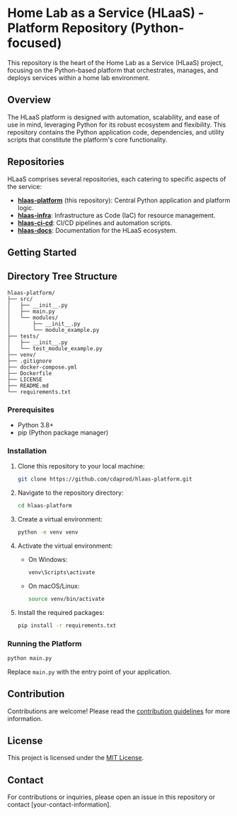 # Home Lab as a Service (HLaaS) - Platform Repository (Python-focused)

This repository is the heart of the Home Lab as a Service (HLaaS) project, focusing on the Python-based platform that orchestrates, manages, and deploys services within a home lab environment.

## Overview

The HLaaS platform is designed with automation, scalability, and ease of use in mind, leveraging Python for its robust ecosystem and flexibility. This repository contains the Python application code, dependencies, and utility scripts that constitute the platform's core functionality.

## Repositories

HLaaS comprises several repositories, each catering to specific aspects of the service:

- **[hlaas-platform](https://github.com/cdaprod/hlaas-platform)** (this repository): Central Python application and platform logic.
- **[hlaas-infra](https://github.com/cdaprod/hlaas-infra)**: Infrastructure as Code (IaC) for resource management.
- **[hlaas-ci-cd](https://github.com/cdaprod/hlaas-ci-cd)**: CI/CD pipelines and automation scripts.
- **[hlaas-docs](https://github.com/cdaprod/hlaas-docs)**: Documentation for the HLaaS ecosystem.

## Getting Started


## Directory Tree Structure
```
hlaas-platform/
├── src/
│   ├── __init__.py
│   ├── main.py
│   └── modules/
│       ├── __init__.py
│       └── module_example.py
├── tests/
│   ├── __init__.py
│   └── test_module_example.py
├── venv/
├── .gitignore
├── docker-compose.yml
├── Dockerfile
├── LICENSE
├── README.md
└── requirements.txt
```

### Prerequisites

- Python 3.8+
- pip (Python package manager)

### Installation

1. Clone this repository to your local machine:
   ```bash
   git clone https://github.com/cdaprod/hlaas-platform.git
   ```

2. Navigate to the repository directory:
   ```bash
   cd hlaas-platform
   ```

3. Create a virtual environment:
   ```bash
   python -m venv venv
   ```

4. Activate the virtual environment:
   - On Windows:
     ```bash
     venv\Scripts\activate
     ```
   - On macOS/Linux:
     ```bash
     source venv/bin/activate
     ```

5. Install the required packages:
   ```bash
   pip install -r requirements.txt
   ```

### Running the Platform

```bash
python main.py
```

Replace `main.py` with the entry point of your application.

## Contribution

Contributions are welcome! Please read the [contribution guidelines](CONTRIBUTING.md) for more information.

## License

This project is licensed under the [MIT License](LICENSE).

## Contact

For contributions or inquiries, please open an issue in this repository or contact [your-contact-information].